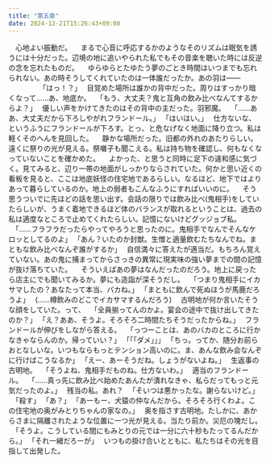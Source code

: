 ```yaml
---
title: "第五章"
date: 2024-12-21T15:26:43+09:00
---
```

　心地よい振動だ。
　まるで心音に呼応するかのようなそのリズムは眠気を誘うには十分だった。辺境の地に追いやられた私でもその音楽を聴いた時には反逆の念を忘れたものだ。
　ゆらゆらとたゆたう夢のごとき時間はいつまでも忘れられない。あの時そうしてくれていたのは一体誰だったか。あの羽は――
　
　
　
　｢はっ！？｣
　目覚めた場所は誰かの背中だった。周りはすっかり暗くなって……あ、地底か。
　｢もう、大丈夫？鬼と互角の飲み比べなんてするからよ？｣
　優しい声をかけてきたのはその背中の主だった。羽邪魔。
　｢……ああ、大丈夫だから下ろしやがれフランドール。｣
　｢はいはい。｣
　仕方ないな、というふうにフランドールが下ろす。とっ、と危なげなく地面に降り立つ。私は軽くそのへんを見回した。
　静かな場所だった。旧都の外れのあたりらしい。遠くに祭りの光が見える。祭囃子も聞こえる。私は持ち物を確認し、何もなくなっていないことを確かめた。
　よかった、と思うと同時に足下の違和感に気づく。見てみると、辺り一帯の地面がしっかりならされていた。何かと思い近くの看板を見ると、ここは地底妖怪の住宅地であるらしい。なるほど、地下ではよりあって暮らしているのか。地上の弱者もこんなふうにすればいいのに。
　そう思うついでに先ほどの話を思い出す。会話の限りでは飲み比べ(鬼相手)をしていたらしいが、うまく着地できるほど体のバランスが取れるということは、過去の私は適度なところで止めてくれたらしい。記憶にないけどグッジョブ私。
　｢……フラフラだったらやってやろうと思ったのに。鬼相手でなんでそんなケロッとしてるのよ｣
　｢あん？いたのか封獣。生憎と適量飲むたちなんでね。まともな飲み比べなんぞ誰がするか｣
　自信満々に答えたが適当だ。もちろん覚えていない。あの鬼に捕まってからさっきの異常に現実味の強い夢までの間の記憶が抜け落ちていた。
　そういえばあの夢はなんだったのだろう。地上に戻ったら店主にでも聞いてみるか。夢にも造詣が深そうだし。
　｢つまり鬼相手にイカサマしたの？あなたって本当、バカね。｣
　｢まともに飲んで死ぬほうが馬鹿だろうよ｣
　(……樽飲みのどこでイカサマするんだろう)
　古明地が何か言いたそうな顔をしていた。って、
　｢全員揃ってんのかよ。宴会の途中で抜け出してきたのか？｣
　｢え？ああ、そうよ。そろそろ二時間たちそうだったからね。｣
　フランドールが伸びをしながら答える。
　｢っつーことは、あのバカのところに行かなきゃならんのか。帰っていい？｣
　｢｢｢ダメ｣｣｣
　｢ちっ。ってか、随分お前らおとなしいな。いつもならもっとテンション高いのに。ま、あんな飲み会なんぞに行けばこうなるか｣
　｢えー、あーそうだね。しょうがないよね。｣
　生返事の古明地。
　｢そうよね、鬼相手だものね。仕方ないわ。｣
　適当のフランドール。
　｢……真っ先に飲み比べ始めたあんたが潰れなきゃ、私らだってもっと元気だったのよ。｣
　残当の私。あれ？
　｢そいつは悪かったな。謝らないけど。｣
　｢殺す｣
　｢あ？｣
　｢あーもー、犬猿の仲なんだから。そろそろ行くわよ。この住宅地の奥がみとりちゃんの家なの。｣
　奥を指さす古明地。たしかに、あからさまに隔離されたような位置に一つ光が見える。当たり前か。災厄の塊だし。
　｢そうよ。こうしている間にもみとりの元では一分に六十秒もたってるんだから。｣
　｢それ一緒だろーが｣
　いつもの掛け合いとともに、私たちはその光を目指して出発した。
